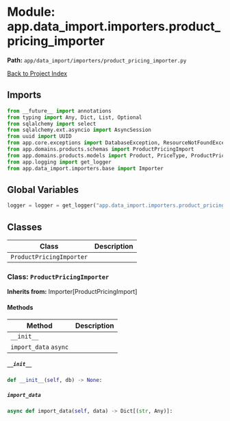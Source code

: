 # Module: app.data_import.importers.product_pricing_importer

**Path:** `app/data_import/importers/product_pricing_importer.py`

[Back to Project Index](../../../../index.md)

## Imports
```python
from __future__ import annotations
from typing import Any, Dict, List, Optional
from sqlalchemy import select
from sqlalchemy.ext.asyncio import AsyncSession
from uuid import UUID
from app.core.exceptions import DatabaseException, ResourceNotFoundException
from app.domains.products.schemas import ProductPricingImport
from app.domains.products.models import Product, PriceType, ProductPricing
from app.logging import get_logger
from app.data_import.importers.base import Importer
```

## Global Variables
```python
logger = logger = get_logger("app.data_import.importers.product_pricing_importer")
```

## Classes

| Class | Description |
| --- | --- |
| `ProductPricingImporter` |  |

### Class: `ProductPricingImporter`
**Inherits from:** Importer[ProductPricingImport]

#### Methods

| Method | Description |
| --- | --- |
| `__init__` |  |
| `import_data` `async` |  |

##### `__init__`
```python
def __init__(self, db) -> None:
```

##### `import_data`
```python
async def import_data(self, data) -> Dict[(str, Any)]:
```
